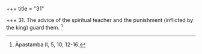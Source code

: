 +++
title = "31"

+++
31. The advice of the spiritual teacher and the punishment (inflicted by the king) guard them. [^25] 


[^25]:  Āpastamba II, 5, 10, 12-16.
